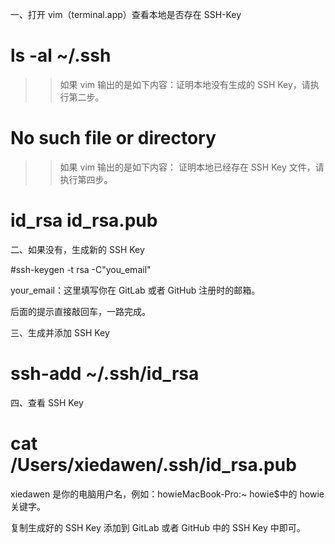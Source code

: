 一、打开 vim（terminal.app）查看本地是否存在 SSH-Key

# ls -al ~/.ssh

> > 如果 vim 输出的是如下内容：证明本地没有生成的 SSH Key，请执行第二步。

# No such file or directory

> > 如果 vim 输出的是如下内容： 证明本地已经存在 SSH Key 文件，请执行第四步。

# id_rsa id_rsa.pub

二、如果没有，生成新的 SSH Key

#ssh-keygen -t rsa -C"you_email"

your_email：这里填写你在 GitLab 或者 GitHub 注册时的邮箱。

后面的提示直接敲回车，一路完成。

三、生成并添加 SSH Key

# ssh-add ~/.ssh/id_rsa

四、查看 SSH Key

# cat /Users/xiedawen/.ssh/id_rsa.pub

xiedawen 是你的电脑用户名，例如：howieMacBook-Pro:~ howie\$中的 howie 关键字。

复制生成好的 SSH Key 添加到 GitLab 或者 GitHub 中的 SSH Key 中即可。
